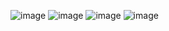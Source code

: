 ![image](https://github.com/moksh08/Todo_list/assets/118894629/fd88c9c0-bd82-4292-88d9-fdab9fba272a)
![image](https://github.com/moksh08/Todo_list/assets/118894629/98cdd343-52d7-490d-afe2-582a437e817d)
![image](https://github.com/moksh08/Todo_list/assets/118894629/f08cc336-fa30-4cd6-9d3c-f4a5786a1098)
![image](https://github.com/moksh08/Todo_list/assets/118894629/9437c7de-bdf9-4cb5-9600-62c8b9af1533)
